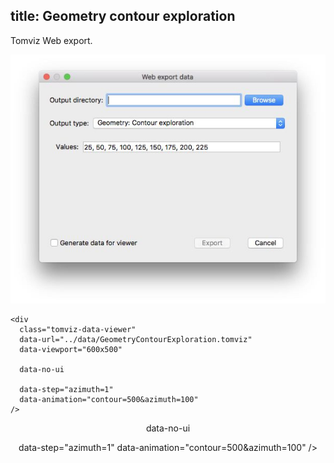 title: Geometry contour exploration
---

Tomviz Web export.

<center>
<img src='exports/05_geometry_contour_exploration.jpg' title="" alt="" />
</center>

<!-- <script type="text/javascript" src="https://unpkg.com/tomvizweb"></script> -->
```
<div
  class="tomviz-data-viewer"
  data-url="../data/GeometryContourExploration.tomviz"
  data-viewport="600x500"

  data-no-ui

  data-step="azimuth=1"
  data-animation="contour=500&azimuth=100"
/>
```

<center>
<div
  class="tomviz-data-viewer"
  data-url="../data/GeometryContourExploration.tomviz"
  data-viewport="600x500"
  
  data-no-ui

  data-step="azimuth=1"
  data-animation="contour=500&azimuth=100"
/>
</div>
</center>

<script type="text/javascript" src="../data/js/tomviz.js"></script>
